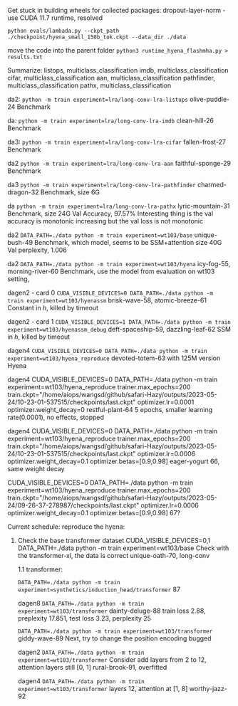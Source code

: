Get stuck in building wheels for collected packages: dropout-layer-norm - use CUDA 11.7 runtime, resolved

`python evals/lambada.py --ckpt_path ./checkpoint/hyena_small_150b_tok.ckpt --data_dir ./data`

move the code into the parent folder
`python3 runtime_hyena_flashmha.py > results.txt`

Summarize:
listops, multiclass_classification
imdb, multiclass_classification
cifar, multiclass_classification
aan, multiclass_classification
pathfinder, multiclass_classification
pathx, multiclass_classification

da2:
`python -m train experiment=lra/long-conv-lra-listops`
olive-puddle-24
Benchmark

da:
`python -m train experiment=lra/long-conv-lra-imdb`
clean-hill-26
Benchmark

da3:
`python -m train experiment=lra/long-conv-lra-cifar`
fallen-frost-27
Benchmark

da2
`python -m train experiment=lra/long-conv-lra-aan`
faithful-sponge-29
Benchmark

da3
`python -m train experiment=lra/long-conv-lra-pathfinder`
charmed-dragon-32
Benchmark, size 6G

da
`python -m train experiment=lra/long-conv-lra-pathx`
lyric-mountain-31
Benchmark, size 24G
Val Accuracy, 97.57%
Interesting thing is the val accuracy is monotonic increasing but the val loss is not monotonic

da2
`DATA_PATH=./data python -m train experiment=wt103/base`
unique-bush-49
Benchmark, which model, seems to be SSM+attention size 40G
Val perplexity, 1.006

da2
`DATA_PATH=./data python -m train experiment=wt103/hyena`
icy-fog-55, morning-river-60
Benchmark, use the model from evaluation on wt103 setting,

dagen2 - card 0
`CUDA_VISIBLE_DEVICES=0 DATA_PATH=./data python -m train experiment=wt103/hyenassm`
brisk-wave-58, atomic-breeze-61
Constant in $h$, killed by timeout

dagen2 - card 1
`CUDA_VISIBLE_DEVICES=1 DATA_PATH=./data python -m train experiment=wt103/hyenassm_debug`
deft-spaceship-59, dazzling-leaf-62
SSM in $h$, killed by timeout

dagen4
`CUDA_VISIBLE_DEVICES=0 DATA_PATH=./data python -m train experiment=wt103/hyena_reproduce`
devoted-totem-63
with 125M version Hyena

dagen4
CUDA_VISIBLE_DEVICES=0 DATA_PATH=./data python -m train experiment=wt103/hyena_reproduce trainer.max_epochs=200 train.ckpt="/home/aiops/wangsd/github/safari-Hazy/outputs/2023-05-24/10-23-01-537515/checkpoints/last.ckpt" optimizer.lr=0.0001 optimizer.weight_decay=0
restful-plant-64
5 epochs, smaller learning rate(0.0001), no effects, stopped

dagen4
CUDA_VISIBLE_DEVICES=0 DATA_PATH=./data python -m train experiment=wt103/hyena_reproduce trainer.max_epochs=200 train.ckpt="/home/aiops/wangsd/github/safari-Hazy/outputs/2023-05-24/10-23-01-537515/checkpoints/last.ckpt" optimizer.lr=0.0006 optimizer.weight_decay=0.1 optimizer.betas=[0.9,0.98]
eager-yogurt 66, same weight decay

CUDA_VISIBLE_DEVICES=0 DATA_PATH=./data python -m train experiment=wt103/hyena_reproduce trainer.max_epochs=200 train.ckpt="/home/aiops/wangsd/github/safari-Hazy/outputs/2023-05-24/09-26-37-278987/checkpoints/last.ckpt" optimizer.lr=0.0006 optimizer.weight_decay=0.1 optimizer.betas=[0.9,0.98]
67?

Current schedule: reproduce the hyena:

1. Check the base transformer dataset
   CUDA_VISIBLE_DEVICES=0,1 DATA_PATH=./data python -m train experiment=wt103/base
   Check with the transformer-xl, the data is correct
   unique-oath-70, long-conv

   1.1 transformer:

   `DATA_PATH=./data python -m train experiment=synthetics/induction_head/transformer`
   87

   dagen8
   `DATA_PATH=./data python -m train experiment=wt103/transformer`
    dainty-deluge-88
    train loss 2.88, preplexity 17.851, test loss 3.23, perplexity 25

   `DATA_PATH=./data python -m train experiment=wt103/transformer`
    giddy-wave-89
    Next, try to change the position encoding
    bugged

    dagen2
   `DATA_PATH=./data python -m train experiment=wt103/transformer`
    Consider add layers from 2 to 12, attention layers still [0, 1]
    rural-brook-91, overfitted

    dagen4
    `DATA_PATH=./data python -m train experiment=wt103/transformer`
    layers 12, attention at [1, 8]
    worthy-jazz-92



